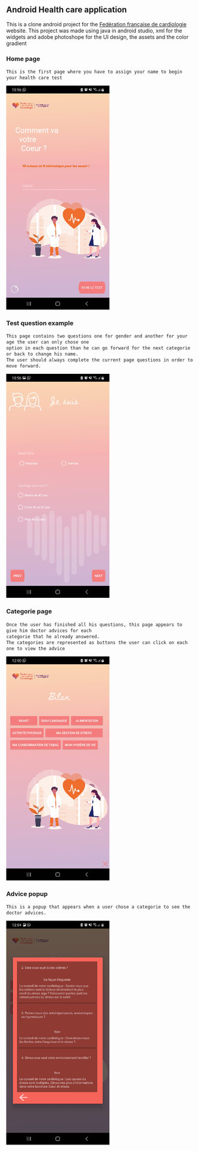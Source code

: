 ## Android Health care application
This is a clone android project for the [Fedération française de cardiologie](https://www.fedecardio.org/je-me-teste/test-3-minutes/) 
website. This project was made using java in android studio, xml for the widgets and adobe photoshope for the UI design, the assets and the color gradient 

### Home page
    This is the first page where you have to assign your name to begin your health care test
![First page](./capture/home.png)

### Test question example
    This page contains two questions one for gender and another for your age the user can only chose one 
    option in each question than he can go forward for the next categorie or back to change his name.
    The user should always complete the current page questions in order to move forward. 
![Test page](./capture/Iam.png)

### Categorie page
    Once the user has finished all his questions, this page appears to give him doctor advices for each 
    categorie that he already answered.
    The categories are represented as buttons the user can click on each one to view the advice
![Bilan page](./capture/categ.png)

### Advice popup 
    This is a popup that appears when a user chose a categorie to see the doctor advices.
![Advice](./capture/bilan.png)
